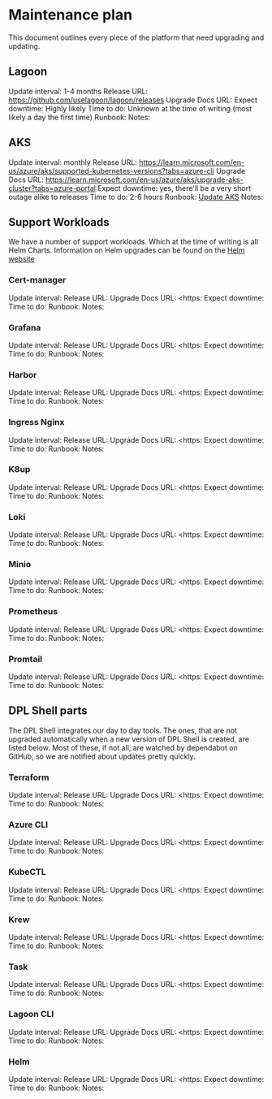 # Maintenance plan

This document outlines every piece of the platform that need upgrading and
updating.

## Lagoon

Update interval: 1-4 months
Release URL: <https://github.com/uselagoon/lagoon/releases>
Upgrade Docs URL:
Expect downtime: Highly likely
Time to do: Unknown at the time of writing (most likely a day the first time)
Runbook:
Notes:

## AKS

Update interval: monthly
Release URL: <https://learn.microsoft.com/en-us/azure/aks/supported-kubernetes-versions?tabs=azure-cli>
Upgrade Docs URL:
  <https://learn.microsoft.com/en-us/azure/aks/upgrade-aks-cluster?tabs=azure-portal>
Expect downtime: yes, there'll be a very short outage alike to releases
Time to do: 2-6 hours
Runbook: [Update AKS](./runbooks/upgrading-aks.md)
Notes:

## Support Workloads

We have a number of support workloads. Which at the time of writing is all
Helm Charts.
Information on Helm upgrades can be found
on the [Helm website](https://helm.sh/docs/helm/helm_upgrade/)

### Cert-manager

Update interval:
Release URL:
Upgrade Docs URL:
  <https:
Expect downtime:
Time to do:
Runbook:
Notes:

### Grafana

Update interval:
Release URL:
Upgrade Docs URL:
  <https:
Expect downtime:
Time to do:
Runbook:
Notes:

### Harbor

Update interval:
Release URL:
Upgrade Docs URL:
  <https:
Expect downtime:
Time to do:
Runbook:
Notes:

### Ingress Nginx

Update interval:
Release URL:
Upgrade Docs URL:
  <https:
Expect downtime:
Time to do:
Runbook:
Notes:

### K8up

Update interval:
Release URL:
Upgrade Docs URL:
  <https:
Expect downtime:
Time to do:
Runbook:
Notes:

### Loki

Update interval:
Release URL:
Upgrade Docs URL:
  <https:
Expect downtime:
Time to do:
Runbook:
Notes:

### Minio

Update interval:
Release URL:
Upgrade Docs URL:
  <https:
Expect downtime:
Time to do:
Runbook:
Notes:

### Prometheus

Update interval:
Release URL:
Upgrade Docs URL:
  <https:
Expect downtime:
Time to do:
Runbook:
Notes:

### Promtail

Update interval:
Release URL:
Upgrade Docs URL:
  <https:
Expect downtime:
Time to do:
Runbook:
Notes:

## DPL Shell parts

The DPL Shell integrates our day to day tools. The ones, that are not upgraded
automatically when a new version of DPL Shell is created, are listed below.
Most of these, if not all, are watched by dependabot on GitHub, so we
are notified about updates pretty quickly.

### Terraform

Update interval:
Release URL:
Upgrade Docs URL:
  <https:
Expect downtime:
Time to do:
Runbook:
Notes:

### Azure CLI

Update interval:
Release URL:
Upgrade Docs URL:
  <https:
Expect downtime:
Time to do:
Runbook:
Notes:

### KubeCTL

Update interval:
Release URL:
Upgrade Docs URL:
  <https:
Expect downtime:
Time to do:
Runbook:
Notes:

### Krew

Update interval:
Release URL:
Upgrade Docs URL:
  <https:
Expect downtime:
Time to do:
Runbook:
Notes:

### Task

Update interval:
Release URL:
Upgrade Docs URL:
  <https:
Expect downtime:
Time to do:
Runbook:
Notes:

### Lagoon CLI

Update interval:
Release URL:
Upgrade Docs URL:
  <https:
Expect downtime:
Time to do:
Runbook:
Notes:

### Helm

Update interval:
Release URL:
Upgrade Docs URL:
  <https:
Expect downtime:
Time to do:
Runbook:
Notes:
